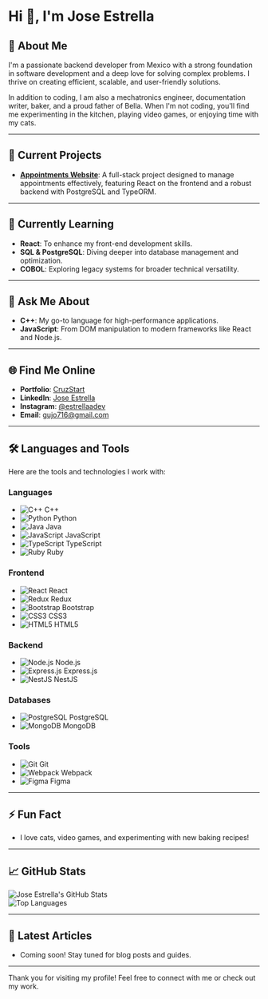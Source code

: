 # Hi 👋, I'm Jose Estrella  

## 🌟 About Me  

I'm a passionate backend developer from Mexico with a strong foundation in software development and a deep love for solving complex problems. I thrive on creating efficient, scalable, and user-friendly solutions.  

In addition to coding, I am also a mechatronics engineer, documentation writer, baker, and a proud father of Bella. When I'm not coding, you'll find me experimenting in the kitchen, playing video games, or enjoying time with my cats.  

---

## 🔭 Current Projects  

- **[Appointments Website](https://github.com/pi-rym/PM3-estrelladev)**: A full-stack project designed to manage appointments effectively, featuring React on the frontend and a robust backend with PostgreSQL and TypeORM.  

---

## 🌱 Currently Learning  

- **React**: To enhance my front-end development skills.  
- **SQL & PostgreSQL**: Diving deeper into database management and optimization.  
- **COBOL**: Exploring legacy systems for broader technical versatility.  

---

## 💬 Ask Me About  

- **C++**: My go-to language for high-performance applications.  
- **JavaScript**: From DOM manipulation to modern frameworks like React and Node.js.  

---

## 🌐 Find Me Online  

- **Portfolio**: [CruzStart](https://www.cruzstart.com)  
- **LinkedIn**: [Jose Estrella](https://www.linkedin.com/in/cruzsttr13/)  
- **Instagram**: [@estrellaadev](https://www.instagram.com/estrellaadev/)  
- **Email**: [gujo716@gmail.com](mailto:gujo716@gmail.com)  

---

## 🛠️ Languages and Tools  

Here are the tools and technologies I work with:  

### Languages  

- ![C++](https://raw.githubusercontent.com/devicons/devicon/master/icons/cplusplus/cplusplus-original.svg) C++  
- ![Python](https://raw.githubusercontent.com/devicons/devicon/master/icons/python/python-original.svg) Python  
- ![Java](https://raw.githubusercontent.com/devicons/devicon/master/icons/java/java-original.svg) Java  
- ![JavaScript](https://raw.githubusercontent.com/devicons/devicon/master/icons/javascript/javascript-original.svg) JavaScript  
- ![TypeScript](https://raw.githubusercontent.com/devicons/devicon/master/icons/typescript/typescript-original.svg) TypeScript  
- ![Ruby](https://raw.githubusercontent.com/devicons/devicon/master/icons/ruby/ruby-original.svg) Ruby  

### Frontend  

- ![React](https://raw.githubusercontent.com/devicons/devicon/master/icons/react/react-original-wordmark.svg) React  
- ![Redux](https://raw.githubusercontent.com/devicons/devicon/master/icons/redux/redux-original.svg) Redux  
- ![Bootstrap](https://raw.githubusercontent.com/devicons/devicon/master/icons/bootstrap/bootstrap-plain-wordmark.svg) Bootstrap  
- ![CSS3](https://raw.githubusercontent.com/devicons/devicon/master/icons/css3/css3-original-wordmark.svg) CSS3  
- ![HTML5](https://raw.githubusercontent.com/devicons/devicon/master/icons/html5/html5-original-wordmark.svg) HTML5  

### Backend  

- ![Node.js](https://raw.githubusercontent.com/devicons/devicon/master/icons/nodejs/nodejs-original-wordmark.svg) Node.js  
- ![Express.js](https://raw.githubusercontent.com/devicons/devicon/master/icons/express/express-original-wordmark.svg) Express.js  
- ![NestJS](https://raw.githubusercontent.com/devicons/devicon/master/icons/nestjs/nestjs-plain.svg) NestJS  

### Databases  

- ![PostgreSQL](https://raw.githubusercontent.com/devicons/devicon/master/icons/postgresql/postgresql-original-wordmark.svg) PostgreSQL  
- ![MongoDB](https://raw.githubusercontent.com/devicons/devicon/master/icons/mongodb/mongodb-original-wordmark.svg) MongoDB  

### Tools  

- ![Git](https://raw.githubusercontent.com/devicons/devicon/master/icons/git/git-original.svg) Git  
- ![Webpack](https://raw.githubusercontent.com/devicons/devicon/d00d0969292a6569d45b06d3f350f463a0107b0d/icons/webpack/webpack-original-wordmark.svg) Webpack  
- ![Figma](https://www.vectorlogo.zone/logos/figma/figma-icon.svg) Figma  

---

## ⚡ Fun Fact  

- I love cats, video games, and experimenting with new baking recipes!  

---

## 📈 GitHub Stats  

![Jose Estrella's GitHub Stats](https://github-readme-stats.vercel.app/api?username=estrelladev&show_icons=true&theme=dark)  
![Top Languages](https://github-readme-stats.vercel.app/api/top-langs/?username=estrelladev&layout=compact&theme=dark)  

---

## 📝 Latest Articles  

- Coming soon! Stay tuned for blog posts and guides.  

---

Thank you for visiting my profile! Feel free to connect with me or check out my work.
